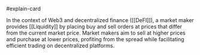 #explain-card 

In the context of Web3 and decentralized finance ([[DeFI]]), a market maker provides [[Liquidity]] by placing buy and sell orders at prices that differ from the current market price. Market makers aim to sell at higher prices and purchase at lower prices, profiting from the spread while facilitating efficient trading on decentralized platforms.